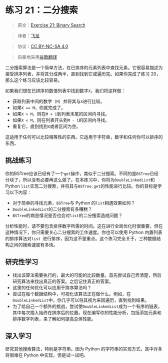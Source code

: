 # 练习 21：二分搜索

> 原文：[Exercise 21: Binary Search](https://learncodethehardway.org/more-python-book/ex21.html)

> 译者：[飞龙](https://github.com/wizardforcel)

> 协议：[CC BY-NC-SA 4.0](http://creativecommons.org/licenses/by-nc-sa/4.0/)

> 自豪地采用[谷歌翻译](https://translate.google.cn/)

二分搜索算法是一个简单方法，在已排序的元素列表中查找元素。它很容易描述为接受排序列表，并将其分成两半，直到找到它或遍历完。如果你完成了练习 20，那么这个练习应该比较容易。

如果我们想在已排序的数值列表中找到数字`X`，我们将这样做：

+   获取列表中间的数字（`M`）并将其与`X`进行比较。
+   如果`X == M`，你就完成了。
+   如果`X > M`，则在`M + 1`到列表末尾的区间内寻找。
+   如果`X < M`，则在列表开头到`M - 1`的区间内寻找。
+   重复它，直到找到`X`或者区间为空。

这适用于任何可以比较相等性的东西。它适用于字符串，数字和任何你可以排序的东西。

## 挑战练习

你的BSTree应该已经有了一个`get`操作，类似于二分搜索。不同的是`BSTree`已经分块了，所以没有必要再这么做了。在本练习中，你将为`DoubleLinkedList`和Python `list`实现二分搜索，并将其与`BSTree.get`的性能进行比较。你的目标是学习以下内容：

+   对于简单的寻找元素，`BSTree`与 Python 的`list`相遇效果如何？
+   `DoubleLinkedList`的二分搜索有多糟糕？
+   `BSTree`的病态情况是否也会对`list`的二分搜索造成问题？

分析性能时，请不要包含排序数字所需的时间。这在进行全局优化时很重要，但在这种情况下，你只需要关心二分搜索的工作速度。你也可以使用 Python 内置列表的排序算法对`list `进行排序，因为这不是重点。这个练习完全关于，三种数据结构之间的搜索速度有多快。


## 研究性学习

+   找出该算法需要执行的，最大的可能的比较数量。首先尝试自己弄清楚，然后研究算法来找出真正的答案。之后记住真正的答案。
+   这里的任何优化可以应用于排序算法吗？
+   尝试在每个数据结构中，可视化该算法正在做什么。例如，在`DoubleLinkedList`中，你几乎可以将其视为来回遍历，直到找到结果。
+   为了给自己一个额外的挑战，尝试使`DoubleLinkedList`成为一个有序的链表，其中每次插入始终在排序后的位置。现在编写你的性能分析，包括添加元素和排序数字列表，来了解如何提高总体性能。

## 深入学习

研究其他搜索算法，特别是字符串。因为 Python 的字符串的实现方式，其中许多将很难在 Python 中实现，但是试一试吧。

